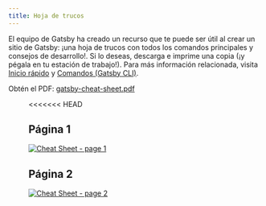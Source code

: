 ```yaml
---
title: Hoja de trucos
---
```


El equipo de Gatsby ha creado un recurso que te puede ser útil al crear un sitio de Gatsby: ¡una hoja de trucos con todos los comandos principales y consejos de desarrollo!. Si lo deseas, descarga e imprime una copia (¡y pégala en tu estación de trabajo!). Para más información relacionada, visita [Inicio rápido](/docs/quick-start/) y [Comandos (Gatsby CLI)](/docs/gatsby-cli/).

Obtén el PDF: <a href="/gatsby-cheat-sheet.pdf" download>gatsby-cheat-sheet.pdf</a>

<figure aria-labelledby="cheat_sheet-text">
<<<<<<< HEAD
    <h2>Página 1</h2>
    <a href="/cheat-sheet_page_1.png" title="Click to open image in a new window" target="_blank" style="display:block;">
        <img src="/cheat-sheet_page_1.png" alt="Cheat Sheet - page 1" style="display:block; margin:0;" />
    </a>
    <h2>Página 2</h2>
    <a href="/cheat-sheet_page_2.png" title="Click to open image in a new window" target="_blank" style="display:block;">
        <img src="/cheat-sheet_page_2.png" alt="Cheat Sheet - page 2" style="display:block; margin:0;" />
    </a>
</figure>

<div id="cheat_sheet-text" style=" position: absolute; height: 1px; width: 1px;overflow: hidden; clip: rect(1px, 1px, 1px, 1px);">
    <h2>Contenidos de la hoja de trucos de Gatsby</h2>
    <p>v1.0 para Gatsby 2.x
        <a href="https://gatsby.dev/cheatsheet">Última versión <span aria-hidden="true">↗</span></a>
    </p>
    <h2>Docs principales</h2>
    <table>
        <tbody>
            <tr>
                <td>
                    <p>Docs Gatsby</p>
                </td>
                <td>
                    <p><a href="https://gatsby.dev/docs">gatsby.dev/docs</a></p>
                </td>
            </tr>
            <tr>
                <td>
                    <p>Gatsby en GitHub</p>
                </td>
                <td>
                    <p><a href="https://github.com/gatsbyjs/gatsby">github.com/gatsbyjs/gatsby</a></p>
                </td>
            </tr>
            <tr>
                <td>
                    <p>Tutorial de Gatsby</p>
                </td>
                <td>
                    <p><a href="https://gatsby.dev/tutorial">gatsby.dev/tutorial</a></p>
                </td>
            </tr>
            <tr>
                <td>
                    <p>Inicio Rápido<br />(para desarrolladores intermedios y avanzados)</p>
                </td>
                <td>
                    <p><a href="https://gatsby.dev/quick-start">gatsby.dev/quick-start</a></p>
                </td>
            </tr>
            <tr>
                <td>
                    <p>Para Empezar con Gatsby</p>
                </td>
                <td>
                    <p><a href="https://gatsby.dev/starters">gatsby.dev/starters</a></p>
                </td>
            </tr>
            <tr>
                <td>
                    <p>Guía de Referencia Rápida</p>
                </td>
                <td>
                    <p><a href="https://gatsby.dev/recipes">gatsby.dev/recipes</a></p>
                </td>
            </tr>
            <tr>
                <td>
                    <p>Agregar Imágenes</p>
                </td>
                <td>
                    <p><a href="https://gatsby.dev/image">gatsby.dev/image</a></p>
                </td>
            </tr>
            <tr>
                <td>
                    <p>APIs de Gatsby Node</p>
                </td>
                <td>
                    <p><a href="https://gatsby.dev/api">gatsby.dev/api</a></p>
                </td>
            </tr>
            <tr>
                <td>
                    <p>Querying con GraphQL</p>
                </td>
                <td>
                    <p><a href="https://gatsby.dev/graphql">gatsby.dev/graphql</a></p>
                </td>
            </tr>
            <tr>
                <td>
                    <p>Implementación y Alojamiento</p>
                </td>
                <td>
                    <p><a href="https://gatsby.dev/deploy">gatsby.dev/deploy</a></p>
                </td>
            </tr>
            <tr>
                <td>
                    <p>Usando Gatsby Link</p>
                </td>
                <td>
                    <p><a href="https://gatsby.dev/link">gatsby.dev/link</a></p>
                </td>
            </tr>
            <tr>
                <td>
                    <p>Static Query</p>
                </td>
                <td>
                    <p><a href="https://gatsby.dev/static-query">gatsby.dev/static-query</a></p>
                </td>
            </tr>
            <tr>
                <td>
                    <p>Cómo Contribuir</p>
                </td>
                <td>
                    <p><a href="https://gatsby.dev/contribute">gatsby.dev/contribute</a></p>
                </td>
            </tr>
        </tbody>
    </table>
    <p><a href="https://www.gatsbyjs.org/">gatsbyjs.org</a></p>
    <p><a href="https://twitter.com/gatsbyjs">twitter.com/gatsbyjs</a></p>
    <h2>Comandos de Gatsby CLI</h2>
    <p>Primero, instala el ejecutable global:
        <br />
        <code>npm install -g gatsby-cli</code></p>
    <p>Ejecuta <code>gatsby --help</code> para obtener una lista de comandos y opciones.</p>
    <h3><code>gatsby new <span style="font-weight:normal">nombre-de-mi-sitio</span></code></h3>
    <p>Crea un nuevo sitio local Gatsby con el iniciador predeterminado (ve "Comandos de inicio rápido" en esta hoja de trucos sobre cómo usar otros iniciadores).</p>
    <h3><code>gatsby develop</code></h3>
    <p>Inicia el servidor de desarrollo Gatsby.</p>
    <table>
        <tbody>
            <tr>
                <td>
                    <p><code>-H, --host</code></p>
                </td>
                <td>
                    <p>Establece el host. Por defecto es <code>localhost</code></p>
                </td>
            </tr>
            <tr>
                <td>
                    <p><code>-p, --port</code></p>
                </td>
                <td>
                    <p>Establece el puerto. Por defecto env.PORT o <code>8000</code></p>
                </td>
            </tr>
            <tr>
                <td>
                    <p><code>-o, --open</code></p>
                </td>
                <td>
                    <p>Abre el sitio en tu navegador predeterminado</p>
                </td>
            </tr>
            <tr>
                <td>
                    <p><code>-S, --https</code></p>
                </td>
                <td>
                    <p>Usa HTTPS</p>
                </td>
            </tr>
        </tbody>
    </table>
    <h3><code>gatsby build</code></h3>
    <p>Compila tu aplicación y prepárela para su implementación.<br /></p>
    <table>
        <tbody>
            <tr>
                <td>
                    <p><code>--prefix-paths</code></p>
                </td>
                <td>
                    <p>Crear sitio con rutas de enlace con prefijo<br />(especifica un <code>pathPrefix</code> en tu config)</p>
                </td>
            </tr>
            <tr>
                <td>
                    <p><code>--no-uglify</code></p>
                </td>
                <td>
                    <p>Compila el sitio sin uglificar los paquetes JS <br />(para depurar)</p>
                </td>
            </tr>
            <tr>
                <td>
                    <p><code>--open-tracing-config-file</code></p>
                </td>
                <td>
                    <p>Archivo de configuración del trazador (compatible con OpenTracing). Ver <a href="https://gatsby.dev/tracing">gatsby.dev/tracing</a></p>
                </td>
            </tr>
        </tbody>
    </table>
    <h3><code>gatsby serve</code></h3>
    <p>Sirve la compilación de producción para pruebas.</p>
    <table>
        <tbody>
            <tr>
                <td>
                    <p><code>-H, --host</code></p>
                </td>
                <td>
                    <p>Establece el host. Por defecto es <code>localhost</code></p>
                </td>
            </tr>
            <tr>
                <td>
                    <p><code>-p, --port</code></p>
                </td>
                <td>
                    <p>Establece el puerto. Por defecto es <code>9000</code></p>
                </td>
            </tr>
            <tr>
                <td>
                    <p><code>-o, --open</code></p>
                </td>
                <td>
                    <p>Abre el sitio en tu navegador predeterminado</p>
                </td>
            </tr>
            <tr>
                <td>
                    <p><code>--prefix-paths</code></p>
                </td>
                <td>
                    <p>Crear sitio con rutas de enlace con prefijo (si usas <code>pathPrefix</code> en tu <code>gatsby-config.js</code>)</p>
                </td>
            </tr>
        </tbody>
    </table>
    <h3><code>gatsby info</code></h3>
    <p>Obtén información útil del entorno que será necesaria al informar un error en <a href="https://github.com/gatsbyjs/gatsby/issues">github.com/gatsbyjs/gatsby/issues</a>.</p>
    <table>
        <tbody>
            <tr>
                <td>
                    <p><code>-C, --clipboard</code></p>
                </td>
                <td>
                    <p>Copia automáticamente la información del entorno al portapapeles</p>
                </td>
            </tr>
        </tbody>
    </table>
    <h3><code>gatsby clean</code></h3>
    <p>Limpia los derectorios <code>.cache</code> y <code>public</code> de Gatsby.</p>
    <h2>¡Camisetas, gorras, sudaderas y más!</h2>
    <p>¡Suscríbete al newsletter de Gatsby y <strong>obtén un 30% de descuento</strong> en tu compra en la tienda Gatsby! (<a href="https://gatsby.dev/store">gatsby.dev/store</a>)</p>
    <p>Suscríbete en <a href="https://gatsby.dev/discount">gatsby.dev/discount</a></p>
    <h2>Comandos de Inicio Rápido</h2>
    <p>Crea un nuevo sitio de Gatsby con el iniciador "Blog":<br />
    <code>gatsby new mi-nuevo-blog https://github.com/gatsbyjs/gatsby-starter-blog</code></p>
    <p>Ve al directorio de tu nuevo sitio e inícialo:<br />
    <code>cd mi-nuevo-blog/<br />
    gatsby develop</code></p>
    <p>Tu sitio ahora se está ejecutando en <code>http://localhost:8000</code>!</p>
    <p>También verás un segundo link: <code>http://localhost:8000/___graphql</code>. Esta es una herramienta que puedes usar para experimentar con la consulta de tus datos. Obtén más información al respecto en <a href="https://gatsby.dev/tutorial">gatsby.dev/tutorial</a></p>
    <p>Para más iniciadores Gatsby, visita <a href="https://gatsby.dev/starters">gatsby.dev/starters</a>.</p>
    <h2>Definiciones de Archivos</h2>
    <p>Cada uno de estos archivos debe estar localizado en la raíz de tu carpeta de proyecto Gatsby. Ve <a href="https://gatsby.dev/projects">gatsby.dev/projects</a></p>
    <p><code>gatsby-config.js</code> — configura opciones para tu sitio Gatsby, con metadatos para el título del proyecto, descripción, plugins, etc.</p>
    <p><code>gatsby-node.js</code> — implementa las API de Gatsby Node.js para personalizar y ampliar la configuración predeterminada que afecta el proceso de compilación</p>
    <p><code>gatsby-browser.js</code> — personaliza y amplia la configuración predeterminada que afecta al navegador, utilizando las API del navegador de Gatsby</p>
    <p><code>gatsby-ssr.js</code> — usa las API de server-side rendering de Gatsby para personalizar la configuración predeterminada que afecta el server-side rendering</p>
=======
  <h2>Page 1</h2>
  <a
    href="/cheat-sheet_page_1.png"
    title="Click to open image in a new window"
    target="_blank"
    style="display:block;"
  >
    <img
      src="/cheat-sheet_page_1.png"
      alt="Cheat Sheet - page 1"
      style="display:block; margin:0;"
    />
  </a>
  <h2>Page 2</h2>
  <a
    href="/cheat-sheet_page_2.png"
    title="Click to open image in a new window"
    target="_blank"
    style="display:block;"
  >
    <img
      src="/cheat-sheet_page_2.png"
      alt="Cheat Sheet - page 2"
      style="display:block; margin:0;"
    />
  </a>
</figure>
<div
  id="cheat_sheet-text"
  style=" position: absolute; height: 1px; width: 1px;overflow: hidden; clip: rect(1px, 1px, 1px, 1px);"
>
  <h2>Gatsby Cheat Sheet contents</h2>
  <p>
    v1.0 for Gatsby 2.x
    <a href="https://gatsby.dev/cheatsheet">
      Latest version <span aria-hidden="true">↗</span>
    </a>
  </p>
  <h2>Top Docs</h2>
  <table>
    <tbody>
      <tr>
        <td>
          <p>Gatsby Docs</p>
        </td>
        <td>
          <p>
            <a href="https://gatsby.dev/docs">gatsby.dev/docs</a>
          </p>
        </td>
      </tr>
      <tr>
        <td>
          <p>Gatsby on GitHub</p>
        </td>
        <td>
          <p>
            <a href="https://github.com/gatsbyjs/gatsby">
              github.com/gatsbyjs/gatsby
            </a>
          </p>
        </td>
      </tr>
      <tr>
        <td>
          <p>Gatsby Tutorial</p>
        </td>
        <td>
          <p>
            <a href="https://gatsby.dev/tutorial">gatsby.dev/tutorial</a>
          </p>
        </td>
      </tr>
      <tr>
        <td>
          <p>
            Quick Start
            <br />
            (for intermediate and advanced developers)
          </p>
        </td>
        <td>
          <p>
            <a href="https://gatsby.dev/quick-start">gatsby.dev/quick-start</a>
          </p>
        </td>
      </tr>
      <tr>
        <td>
          <p>Gatsby Starters</p>
        </td>
        <td>
          <p>
            <a href="https://gatsby.dev/starters">gatsby.dev/starters</a>
          </p>
        </td>
      </tr>
      <tr>
        <td>
          <p>Quick Reference Guide</p>
        </td>
        <td>
          <p>
            <a href="https://gatsby.dev/recipes">gatsby.dev/recipes</a>
          </p>
        </td>
      </tr>
      <tr>
        <td>
          <p>Adding Images</p>
        </td>
        <td>
          <p>
            <a href="https://gatsby.dev/image">gatsby.dev/image</a>
          </p>
        </td>
      </tr>
      <tr>
        <td>
          <p>Gatsby Node APIs</p>
        </td>
        <td>
          <p>
            <a href="https://gatsby.dev/api">gatsby.dev/api</a>
          </p>
        </td>
      </tr>
      <tr>
        <td>
          <p>Querying with GraphQL</p>
        </td>
        <td>
          <p>
            <a href="https://gatsby.dev/graphql">gatsby.dev/graphql</a>
          </p>
        </td>
      </tr>
      <tr>
        <td>
          <p>Deploying and Hosting</p>
        </td>
        <td>
          <p>
            <a href="https://gatsby.dev/deploy">gatsby.dev/deploy</a>
          </p>
        </td>
      </tr>
      <tr>
        <td>
          <p>Using Gatsby Link</p>
        </td>
        <td>
          <p>
            <a href="https://gatsby.dev/link">gatsby.dev/link</a>
          </p>
        </td>
      </tr>
      <tr>
        <td>
          <p>Static Query</p>
        </td>
        <td>
          <p>
            <a href="https://gatsby.dev/static-query">
              gatsby.dev/static-query
            </a>
          </p>
        </td>
      </tr>
      <tr>
        <td>
          <p>How to Contribute</p>
        </td>
        <td>
          <p>
            <a href="https://gatsby.dev/contribute">gatsby.dev/contribute</a>
          </p>
        </td>
      </tr>
    </tbody>
  </table>
  <p>
    <a href="https://www.gatsbyjs.org/">gatsbyjs.org</a>
  </p>
  <p>
    <a href="https://twitter.com/gatsbyjs">twitter.com/gatsbyjs</a>
  </p>
  <h2>Gatsby CLI Commands</h2>
  <p>
    First, install the global executable:
    <br />
    <code>npm install -g gatsby-cli</code>
  </p>
  <p>
    Run <code>gatsby --help</code> for a list of commands and options.
  </p>
  <h3>
    <code>
      gatsby new <span style="font-weight:normal">my-site-name</span>
    </code>
  </h3>
  <p>
    Create a new local Gatsby site using the default starter (see “Quick Start
    Commands” in this cheat sheet on how to use other starters).
  </p>
  <h3>
    <code>gatsby develop</code>
  </h3>
  <p>Start the Gatsby development server.</p>
  <table>
    <tbody>
      <tr>
        <td>
          <p>
            <code>-H, --host</code>
          </p>
        </td>
        <td>
          <p>
            Set host. Defaults to <code>localhost</code>
          </p>
        </td>
      </tr>
      <tr>
        <td>
          <p>
            <code>-p, --port</code>
          </p>
        </td>
        <td>
          <p>
            Set port. Defaults to env.PORT or <code>8000</code>
          </p>
        </td>
      </tr>
      <tr>
        <td>
          <p>
            <code>-o, --open</code>
          </p>
        </td>
        <td>
          <p>Open the site in your (default) browser for you</p>
        </td>
      </tr>
      <tr>
        <td>
          <p>
            <code>-S, --https</code>
          </p>
        </td>
        <td>
          <p>Use HTTPS</p>
        </td>
      </tr>
    </tbody>
  </table>
  <h3>
    <code>gatsby build</code>
  </h3>
  <p>
    Compile your application and make it ready for deployment.
    <br />
  </p>
  <table>
    <tbody>
      <tr>
        <td>
          <p>
            <code>--prefix-paths</code>
          </p>
        </td>
        <td>
          <p>
            Build site with link paths prefixed
            <br />
            (set <code>pathPrefix</code> in your config)
          </p>
        </td>
      </tr>
      <tr>
        <td>
          <p>
            <code>--no-uglify</code>
          </p>
        </td>
        <td>
          <p>
            Build site without uglifying JS bundles
            <br />
            (for debugging)
          </p>
        </td>
      </tr>
      <tr>
        <td>
          <p>
            <code>--open-tracing-config-file</code>
          </p>
        </td>
        <td>
          <p>
            Tracer configuration file (OpenTracing compatible). See{" "}
            <a href="https://gatsby.dev/tracing">gatsby.dev/tracing</a>
          </p>
        </td>
      </tr>
    </tbody>
  </table>
  <h3>
    <code>gatsby serve</code>
  </h3>
  <p>Serve the production build for testing.</p>
  <table>
    <tbody>
      <tr>
        <td>
          <p>
            <code>-H, --host</code>
          </p>
        </td>
        <td>
          <p>
            Set host. Defaults to <code>localhost</code>
          </p>
        </td>
      </tr>
      <tr>
        <td>
          <p>
            <code>-p, --port</code>
          </p>
        </td>
        <td>
          <p>
            Set port. Defaults to <code>9000</code>
          </p>
        </td>
      </tr>
      <tr>
        <td>
          <p>
            <code>-o, --open</code>
          </p>
        </td>
        <td>
          <p>Open the site in your (default) browser for you</p>
        </td>
      </tr>
      <tr>
        <td>
          <p>
            <code>--prefix-paths</code>
          </p>
        </td>
        <td>
          <p>
            Serve site with link paths prefixed (if built with{" "}
            <code>pathPrefix</code> in your <code>gatsby-config.js</code>)
          </p>
        </td>
      </tr>
    </tbody>
  </table>
  <h3>
    <code>gatsby info</code>
  </h3>
  <p>
    Get helpful environment information which will be required when reporting a
    bug at{" "}
    <a href="https://github.com/gatsbyjs/gatsby/issues">
      github.com/gatsbyjs/gatsby/issues
    </a>
    .
  </p>
  <table>
    <tbody>
      <tr>
        <td>
          <p>
            <code>-C, --clipboard</code>
          </p>
        </td>
        <td>
          <p>Automagically copy environment information to clipboard</p>
        </td>
      </tr>
    </tbody>
  </table>
  <h3>gatsby clean</h3>
  <p>
    Wipe out Gatsby’s <code>.cache</code> and <code>public</code> directories.
  </p>
  <h2>T-Shirts, Hats, Hoodies, and more!</h2>
  <p>
    Sign up for the Gatsby Newsletter and <strong>get 30% off</strong> your
    Gatsby Store purchase! (
    <a href="https://gatsby.dev/store">gatsby.dev/store</a>)
  </p>
  <p>
    Sign up at <a href="https://gatsby.dev/discount">gatsby.dev/discount</a>
  </p>
  <h2>Quick Start Commands</h2>
  <p>
    Create a new Gatsby site using the “Blog” starter:
    <br />
    <code>
      gatsby new my-blog-starter https://github.com/gatsbyjs/gatsby-starter-blog
    </code>
  </p>
  <p>
    Navigate into your new site’s directory and start it up:
    <br />
    <code>
      cd my-blog-starter/
      <br />
      gatsby develop
    </code>
  </p>
  <p>
    Your site is now running at <code>http://localhost:8000</code>!
  </p>
  <p>
    {/* prettier-ignore */}
    You’ll also see a second link: <code>http://localhost:8000/___graphql</code>.
    This is a tool you can use to experiment with querying your data. Learn more
    about it at <a href="https://gatsby.dev/tutorial">gatsby.dev/tutorial</a>
  </p>
  <p>
    For more Gatsby starters, visit{" "}
    <a href="https://gatsby.dev/starters">gatsby.dev/starters</a>.
  </p>
  <h2>Helpful File Definitions</h2>
  <p>
    Each of these files should live at the root of your Gatsby project folder.
    See <a href="https://gatsby.dev/projects">gatsby.dev/projects</a>
  </p>
  <p>
    <code>gatsby-config.js</code> — configure options for a Gatsby site, with
    metadata for project title, description, plugins, etc.
  </p>
  <p>
    <code>gatsby-node.js</code> — implement Gatsby’s Node.js APIs to customize
    and extend default settings affecting the build process
  </p>
  <p>
    <code>gatsby-browser.js</code> — customize and extend default settings
    affecting the browser, using Gatsby’s browser APIs
  </p>
  <p>
    <code>gatsby-ssr.js</code> — use Gatsby’s server-side rendering APIs to
    customize default settings affecting server-side rendering
  </p>
>>>>>>> 8ff6bb09c23261662f47e79a041a92855d517097
</div>
